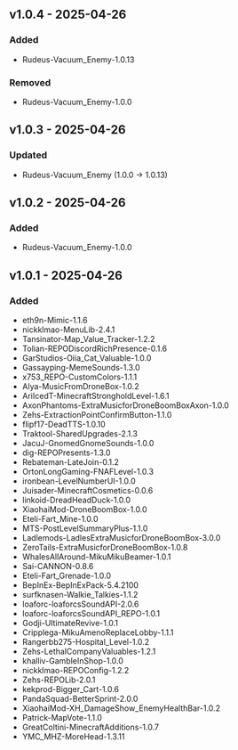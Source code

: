## v1.0.4 - 2025-04-26

### Added
- Rudeus-Vacuum_Enemy-1.0.13

### Removed
- Rudeus-Vacuum_Enemy-1.0.0

## v1.0.3 - 2025-04-26

### Updated
- Rudeus-Vacuum_Enemy (1.0.0 → 1.0.13)

## v1.0.2 - 2025-04-26

### Added
- Rudeus-Vacuum_Enemy-1.0.0

## v1.0.1 - 2025-04-26

### Added
- eth9n-Mimic-1.1.6
- nickklmao-MenuLib-2.4.1
- Tansinator-Map_Value_Tracker-1.2.2
- Tolian-REPODiscordRichPresence-0.1.6
- GarStudios-Oiia_Cat_Valuable-1.0.0
- Gassayping-MemeSounds-1.3.0
- x753_REPO-CustomColors-1.1.1
- Alya-MusicFromDroneBox-1.0.2
- AriIcedT-MinecraftStrongholdLevel-1.6.1
- AxonPhantoms-ExtraMusicforDroneBoomBoxAxon-1.0.0
- Zehs-ExtractionPointConfirmButton-1.1.0
- flipf17-DeadTTS-1.0.10
- Traktool-SharedUpgrades-2.1.3
- JacuJ-GnomedGnomeSounds-1.0.0
- dig-REPOPresents-1.3.0
- Rebateman-LateJoin-0.1.2
- OrtonLongGaming-FNAFLevel-1.0.3
- ironbean-LevelNumberUI-1.0.0
- Juisader-MinecraftCosmetics-0.0.6
- linkoid-DreadHeadDuck-1.0.0
- XiaohaiMod-DroneBoomBox-1.0.0
- Eteli-Fart_Mine-1.0.0
- MTS-PostLevelSummaryPlus-1.1.0
- Ladlemods-LadlesExtraMusicforDroneBoomBox-3.0.0
- ZeroTails-ExtraMusicforDroneBoomBox-1.0.8
- WhalesAllAround-MikuMikuBeamer-1.0.1
- Sai-CANNON-0.8.6
- Eteli-Fart_Grenade-1.0.0
- BepInEx-BepInExPack-5.4.2100
- surfknasen-Walkie_Talkies-1.1.2
- loaforc-loaforcsSoundAPI-2.0.6
- loaforc-loaforcsSoundAPI_REPO-1.0.1
- Godji-UltimateRevive-1.0.1
- Cripplega-MikuAmenoReplaceLobby-1.1.1
- Rangerbb275-Hospital_Level-1.0.2
- Zehs-LethalCompanyValuables-1.2.1
- khalliv-GambleInShop-1.0.0
- nickklmao-REPOConfig-1.2.2
- Zehs-REPOLib-2.0.1
- kekprod-Bigger_Cart-1.0.6
- PandaSquad-BetterSprint-2.0.0
- XiaohaiMod-XH_DamageShow_EnemyHealthBar-1.0.2
- Patrick-MapVote-1.1.0
- GreatColtini-MinecraftAdditions-1.0.7
- YMC_MHZ-MoreHead-1.3.11

